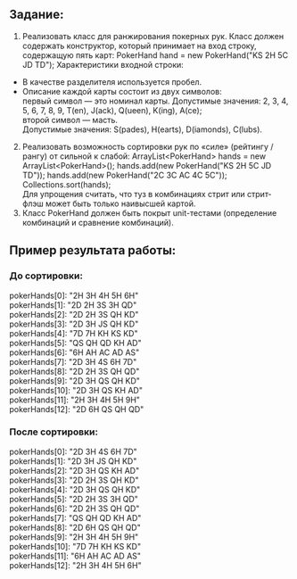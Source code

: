 ## Задание:
1. Реализовать класс для ранжирования покерных рук.
Класс должен содержать конструктор, который принимает на вход строку, содержащую пять карт: PokerHand hand = new PokerHand(&quot;KS 2H 5C JD TD&quot;);
Характеристики входной строки:
- В качестве разделителя используется пробел.
- Описание каждой карты состоит из двух символов:  
первый символ — это номинал карты. Допустимые значения: 2, 3, 4, 5, 6, 7, 8, 9, T(en), J(ack), Q(ueen), K(ing), A(ce);  
второй символ — масть.  
Допустимые значения: S(pades), H(earts), D(iamonds), C(lubs).  
2. Реализовать возможность сортировки рук по «силе» (рейтингу / рангу) от сильной к слабой: ArrayList&lt;PokerHand&gt; hands = new ArrayList&lt;PokerHand&gt;(); hands.add(new PokerHand(&quot;KS 2H 5C JD TD&quot;)); hands.add(new PokerHand(&quot;2C 3C AC 4C 5C&quot;)); Collections.sort(hands);  
Для упрощения считать, что туз в комбинациях стрит или стрит-флэш может быть только наивысшей картой.  
3. Класс PokerHand должен быть покрыт unit-тестами (определение комбинаций и сравнение комбинаций).  

## Пример результата работы:  
### До сортировки:  
pokerHands[0]: "2H 3H 4H 5H 6H"  
pokerHands[1]: "2D 2H 3S 3H QD"  
pokerHands[2]: "2D 2H 3S QH KD"  
pokerHands[3]: "2D 3H JS QH KD"  
pokerHands[4]: "7D 7H KH KS KD"  
pokerHands[5]: "QS QH QD KH AD"  
pokerHands[6]: "6H AH AC AD AS"  
pokerHands[7]: "2D 3H 4S 6H 7D"  
pokerHands[8]: "2D 2H 3S QH QD"  
pokerHands[9]: "2D 3H QS QH KD"  
pokerHands[10]: "2D 3H QS KH AD"  
pokerHands[11]: "2H 3H 4H 5H 9H"  
pokerHands[12]: "2D 6H QS QH QD"  

### После сортировки:  
pokerHands[0]: "2D 3H 4S 6H 7D"  
pokerHands[1]: "2D 3H JS QH KD"  
pokerHands[2]: "2D 3H QS KH AD"  
pokerHands[3]: "2D 2H 3S QH KD"  
pokerHands[4]: "2D 3H QS QH KD"  
pokerHands[5]: "2D 2H 3S 3H QD"  
pokerHands[6]: "2D 2H 3S QH QD"  
pokerHands[7]: "QS QH QD KH AD"  
pokerHands[8]: "2D 6H QS QH QD"  
pokerHands[9]: "2H 3H 4H 5H 9H"  
pokerHands[10]: "7D 7H KH KS KD"  
pokerHands[11]: "6H AH AC AD AS"  
pokerHands[12]: "2H 3H 4H 5H 6H"  
